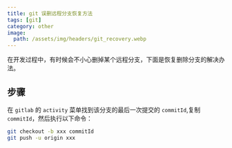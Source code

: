 ```yaml
---
title: git 误删远程分支恢复方法
tags: [git]
category: other
image:
  path: /assets/img/headers/git_recovery.webp
---
```


在开发过程中，有时候会不小心删掉某个远程分支，下面是恢复删除分支的解决办法。

## 步骤
在 `gitlab` 的 `activity` 菜单找到该分支的最后一次提交的 `commitId`,复制 `commitId`，然后执行以下命令：

```bash
git checkout -b xxx commitId
git push -u origin xxx
```